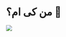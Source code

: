 
# من کی ام؟ 👋


<img align="center" src="![github-contribution-grid-snake](https://github.com/alipg23/alipg23/assets/106647403/9f45a4eb-8e19-439b-81f6-b36296cec27f)
">

